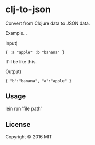 # clj-to-json

Convert from Clojure data to JSON data.

Example...

Input) 

<code>{
	:a "apple"
	:b "banana"
}
</code>	 

It'll be like this.

Output) 

<code>{
	"b":"banana", 
	"a":"apple"
}
</code>

## Usage

lein run 'file path'

## License

Copyright © 2016 MIT
